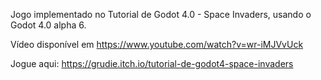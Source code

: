 Jogo implementado no Tutorial de Godot 4.0 - Space Invaders, usando o Godot 4.0 alpha 6.

Vídeo disponível em <https://www.youtube.com/watch?v=wr-iMJVvUck>

Jogue aqui: <https://grudie.itch.io/tutorial-de-godot4-space-invaders>
